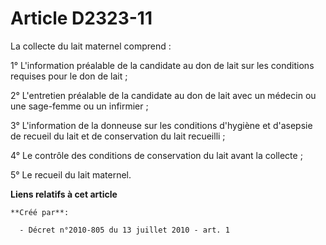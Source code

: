 # Article D2323-11

La collecte du lait maternel comprend : 

1° L'information préalable de la candidate au don de lait sur les conditions requises pour le don de lait ; 

2° L'entretien préalable de la candidate au don de lait avec un médecin ou une sage-femme ou un infirmier ; 

3° L'information de la donneuse sur les conditions d'hygiène et d'asepsie de recueil du lait et de conservation du lait
recueilli ; 

4° Le contrôle des conditions de conservation du lait avant la collecte ; 

5° Le recueil du lait maternel.

**Liens relatifs à cet article**

	**Créé par**:

	  - Décret n°2010-805 du 13 juillet 2010 - art. 1
